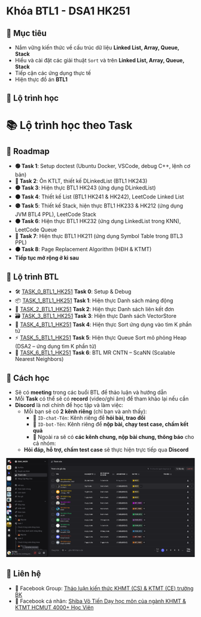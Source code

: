 # Khóa BTL1 - DSA1 HK251 

## 🎯 Mục tiêu
- Nắm vững kiến thức về cấu trúc dữ liệu **Linked List, Array, Queue, Stack**
- Hiểu và cài đặt các giải thuật `Sort` và trên **Linked List, Array, Queue, Stack** 
- Tiếp cận các ứng dụng thực tế
- Hiện thực đồ án **BTL1**

## 📅 Lộ trình học
# 📚 Lộ trình học theo Task

## 🚀 Roadmap

- **🟢 Task 1**: Setup doctest (Ubuntu Docker, VSCode, debug C++, lệnh cơ bản)
- **🔵 Task 2**: Ôn KTLT, thiết kế DLinkedList (BTL1 HK243)
- **🟡 Task 3**: Hiện thực BTL1 HK243 (ứng dụng DLinkedList)
- **🟠 Task 4**: Thiết kế List (BTL1 HK241 & HK242), LeetCode Linked List 
- **🟣 Task 5**: Thiết kế Stack, hiện thực BTL1 HK233 & HK212 (ứng dụng JVM BTL4 PPL), LeetCode Stack
- **🟤 Task 6**: Hiện thực BTL1 HK232 (ứng dụng LinkedList trong KNN), LeetCode Queue
- **🔴 Task 7**: Hiện thực BTL1 HK211 (ứng dụng Symbol Table trong BTL3 PPL)
- **⚫ Task 8**: Page Replacement Algorithm (HĐH & KTMT)
- **Tiếp tục mở rộng ở kì sau**

## 📅 Lộ trình BTL
- 🛠️ [TASK_0_BTL1_HK251](https://github.com/DSA-HK251-Vo-Tien/TASK_0_BTL1_HK251) **Task 0**: Setup & Debug  
- 📦 [TASK_1_BTL1_HK251](https://github.com/DSA-HK251-Vo-Tien/TASK_1_BTL1_HK251) **Task 1**: Hiện thực Danh sách mảng động  
- 🔗 [TASK_2_BTL1_HK251](https://github.com/DSA-HK251-Vo-Tien/TASK_2_BTL1_HK251) **Task 2**: Hiện thực Danh sách liên kết đơn  
- 🗃️ [TASK_3_BTL1_HK251](https://github.com/DSA-HK251-Vo-Tien/TASK_3_BTL1_HK251) **Task 3**: Hiện thực Danh sách VectorStore  
- 🧮 [TASK_4_BTL1_HK251](https://github.com/DSA-HK251-Vo-Tien/TASK_4_BTL1_HK251) **Task 4**: Hiện thực Sort ứng dụng vào tìm K phần tử  
- ⚡ [TASK_5_BTL1_HK251](https://github.com/DSA-HK251-Vo-Tien/TASK_5_BTL1_HK251) **Task 5**: Hiện thực Queue Sort mô phỏng Heap (DSA2 – ứng dụng tìm K phần tử)  
- 🤖 [TASK_6_BTL1_HK251](https://github.com/DSA-HK251-Vo-Tien/TASK_6_BTL1_HK251) **Task 6**: BTL MR CNTN – ScaNN (Scalable Nearest Neighbors)


## 📖 Cách học
- Sẽ có **meeting** trong các buổi BTL để thảo luận và hướng dẫn  
- Mỗi **Task** có thể sẽ có **record** (video/ghi âm) để tham khảo lại nếu cần  
- **Discord** là nơi chính để học tập và làm việc:
  - Mỗi bạn sẽ có **2 kênh riêng** (chỉ bạn và anh thấy):  
    - 🔹 `ID-chat-Tên`: Kênh riêng để **hỏi bài, trao đổi**  
    - 🔹 `ID-bot-Tên`: Kênh riêng để **nộp bài, chạy test case, chấm kết quả**  
    - 🔹 Ngoài ra sẽ có **các kênh chung, nộp bài chung, thông báo** cho cả nhóm:  
  - **Hỏi đáp, hỗ trợ, chấm test case** sẽ thực hiện trực tiếp qua **Discord**

![](../images/discord.png)

## 📌 Liên hệ
- 📘 Facebook Group: [Thảo luận kiến thức KHMT (CS) & KTMT (CE) trường BK](https://www.facebook.com/groups/khmt.ktmt.cse.bku)  
- 👤 Facebook cá nhân: [Shiba Võ Tiến Dạy học môn của ngành KHMT & KTMT HCMUT 4000+ Học Viên](https://www.facebook.com/Shiba.Vo.Tien)  
